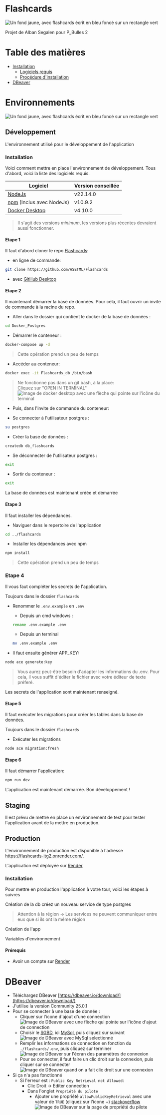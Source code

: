# Flashcards

![Un fond jaune, avec flashcards écrit en bleu foncé sur un rectangle vert](./flashcards/public/img/logo.png "Logo de Flashcards")

Projet de Alban Segalen pour P_Bulles 2

# Table des matières

- [Installation](#installation)
  - [Logiciels requis](#logiciels-requis)
  - [Procédure d'installation](#proc%C3%A9dure-dinstallation)
- [DBeaver](#dbeaver)

# Environnements

![Un fond jaune, avec flashcards écrit en bleu foncé sur un rectangle vert](./doc/schemas.drawio.png "Logo de Flashcards")

## Développement

L'environnement utilisé pour le développement de l'application

### Installation

Voici comment mettre en place l'environnement de développement. Tous d'abord, voici la liste des logiciels requis.

| Logiciel                                                          | Version conseillée |
| ----------------------------------------------------------------- | ------------------ |
| [NodeJs](https://nodejs.org)                                      | v22.14.0           |
| [npm](https://www.npmjs.com/) (Inclus avec NodeJs)                | v10.9.2            |
| [Docker Desktop](https://www.docker.com/products/docker-desktop/) | v4.10.0            |

> Il s'agit des versions _minimum_, les versions plus récentes devraient aussi fonctionner.

#### Etape 1

Il faut d'abord cloner le repo [Flashcards](https://github.com/ASETML/Flashcards):

- en ligne de commande:

```sh
git clone https://github.com/ASETML/Flashcards
```

- avec [GitHub Desktop](https://github.com/apps/desktop)

#### Etape 2

Il maintenant démarrer la base de données. Pour cela, il faut ouvrir un invite de commande à la racine du repo.

- Aller dans le dossier qui contient le docker de la base de données :

```sh
cd Docker_Postgres
```

- Démarrer le conteneur :

```sh
docker-compose up -d
```

> Cette opération prend un peu de temps

- Accéder au conteneur:

```sh
docker exec -it Flashcards_db /bin/bash
```

> Ne fonctionne pas dans un git bash, à la place: <br>
> Cliquez sur "OPEN IN TERMINAL"
> ![Image de docker desktop avec une flèche qui pointe sur l'icône du terminal](./doc/docker-alternative.png "Alternative au cmd pour entrer dans le conteneur postgres")

- Puis, dans l'invite de commande du conteneur:

- Se connecter à l'utilisateur postgres :

```sh
su postgres
```

- Créer la base de données :

```sh
createdb db_flashcards
```

- Se déconnecter de l'utilisateur postgres :

```sh
exit
```

- Sortir du conteneur :

```sh
exit
```

La base de données est maintenant créée et démarrée

#### Etape 3

Il faut installer les dépendances.

- Naviguer dans le repertoire de l'application

```sh
cd ../flashcards
```

- Installer les dépendances avec npm

```sh
npm install
```

> Cette opération prend un peu de temps

### Etape 4

Il vous faut compléter les secrets de l'application.

Toujours dans le dossier `flashcards`

- Renommer le `.env.example` en `.env`

  - Depuis un cmd windows :

  ```cmd
  rename .env.example .env
  ```

  - Depuis un terminal

  ```sh
  mv .env.example .env
  ```

- Il faut ensuite générer APP_KEY:

```sh
node ace generate:key
```

> Vous aurez peut-être besoin d'adapter les informations du .env. Pour cela, il vous suffit d'éditer le fichier avec votre éditeur de texte préferé.

Les secrets de l'application sont maintenant renseigné.

#### Etape 5

Il faut exécuter les migrations pour créer les tables dans la base de données.

Toujours dans le dossier `flashcards`

- Exécuter les migrations

```sh
node ace migration:fresh
```

#### Etape 6

Il faut démarrer l'application:

```sh
npm run dev
```

L'application est maintenant démarrée. Bon développement !

## Staging

Il est prévu de mettre en place un environnement de test pour tester l'application avant de la mettre en production.

## Production

L'environnement de production est disponible à l'adresse https://flashcards-itg2.onrender.com/.

L'application est déployée sur [Render](https://render.com)

### Installation

Pour mettre en production l'application à votre tour, voici les étapes à suivres

Création de la db
créez un nouveau service de type postgres

> Attention à la région -> Les services ne peuvent communiquer entre eux que si ils ont la même région

Création de l'app

Variables d'environnement

#### Prérequis

- Avoir un compte sur [Render](https://render.com)

# DBeaver

- Téléchargez DBeaver [https://dbeaver.io/download/](https://dbeaver.io/download/)
- J'utilise la version Community 25.0.1
- Pour se connecter à une base de donnée :
  - Cliquer sur l'icone d'ajout d'une connection ![Image de DBeaver avec une flèche qui pointe sur l'icône d'ajout de connection](./doc/DBeaver1.png "Créer une connection")
  - Choisir le [SGBD](https://fr.wikipedia.org/wiki/Syst%C3%A8me_de_gestion_de_base_de_donn%C3%A9es), ici [MySql](https://www.mysql.com/), puis cliquez sur suivant ![Image de DBeaver avec MySql selectionné](./doc/DBeaver2.png "Choix du SGBD")
  - Remplir les informations de connection en fonction du `./flashcards/.env`, puis cliquez sur terminer ![Image de DBeaver sur l'écran des paramètres de connexion](./doc/DBeaver3.png "Paramètres de la connection")
  - Pour se connecter, il faut faire un clic droit sur la connexion, puis cliquer sur se connecter ![Image de DBeaver quand on a fait clic droit sur une connexion](./doc/DBeaver4.png "Se connecter")
- Si ça n'a pas fonctionné
  - Si l'erreur est : `Public Key Retrieval not Allowed`:
    - Clic Droit -> Editer connection
    - Dans l'onglet `Propriété du pilote`
      - Ajouter une propriété `allowPublicKeyRetrieval` avec une valeur de `TRUE` (cliquez sur l'icone +) [stackoverflow](https://stackoverflow.com/questions/61749304/connection-between-dbeaver-mysql) ![Image de DBeaver sur la page de propriété du pilote](./doc/DBeaver5.png "Public Key Retrieval not Allowed")
